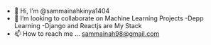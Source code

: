 - 👋 Hi, I’m @sammainahkinya1404
- 💞️ I’m looking to collaborate on  Machine Learning Projects
-Depp Learning
-Django and Reactjs are My Stack
- 📫 How to reach me ...
  sammainah98@gmail.com

<!---
sammainahkinya1404/sammainahkinya1404 is a ✨ special ✨ repository because its `README.md` (this file) appears on your GitHub profile.
You can click the Preview link to take a look at your changes.
--->
